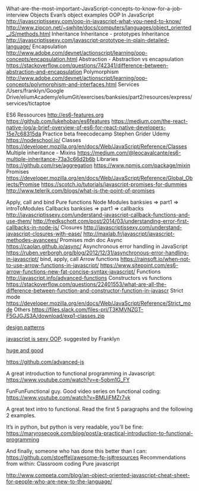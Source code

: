 What-are-the-most-important-JavaScript-concepts-to-know-for-a-job-interview
Objects
Evan’s object examples
OOP In JavaScript
http://javascriptissexy.com/oop-in-javascript-what-you-need-to-know/
http://www.zipcon.net/~swhite/docs/computers/languages/object_oriented_JS/methods.html
Inheritance
Inheritance - prototypes
Inheritance
http://javascriptissexy.com/javascript-prototype-in-plain-detailed-language/
Encapsulation
http://www.adobe.com/devnet/actionscript/learning/oop-concepts/encapsulation.html
Abstraction - Abstraction vs encapsulation
https://stackoverflow.com/questions/742341/difference-between-abstraction-and-encapsulation
Polymorphism
http://www.adobe.com/devnet/actionscript/learning/oop-concepts/polymorphism-and-interfaces.html
Services
/Users/franklyn/Google Drive/eliumAcademy/eliumGit/exercises/banksies/part2/resources/express/services/tictaptoe



ES6
Ressources
http://es6-features.org
https://github.com/lukehoban/es6features
https://medium.com/the-react-native-log/a-brief-overview-of-es6-for-react-native-developers-15e7c68315da
Practice
beta freecodecamp
Stephen Grider Udemy
https://nodeschool.io/
Classes
https://developer.mozilla.org/en/docs/Web/JavaScript/Reference/Classes
Multiple inheritance - Mixins
https://medium.com/@leocavalcante/es6-multiple-inheritance-73a3c66d2b6b
Libraries
https://github.com/rse/aggregation
https://www.npmjs.com/package/mixin
Promises
https://developer.mozilla.org/en/docs/Web/JavaScript/Reference/Global_Objects/Promise
https://scotch.io/tutorials/javascript-promises-for-dummies
http://www.telerik.com/blogs/what-is-the-point-of-promises


Apply, call and bind
Pure functions
Node Modules
banksies => part1 => introToModules
Callbacks
banksies => part1 => callbacks
http://javascriptissexy.com/understand-javascript-callback-functions-and-use-them/
http://fredkschott.com/post/2014/03/understanding-error-first-callbacks-in-node-js/
Closures
http://javascriptissexy.com/understand-javascript-closures-with-ease/
http://maxlab.fr/javascript/javascript-methodes-avancees/
Promises
mdn doc
Async
https://caolan.github.io/async/
Asynchronous error handling in JavaScript
https://ruben.verborgh.org/blog/2012/12/31/asynchronous-error-handling-in-javascript/
bind, apply, call
Arrow functions
https://rainsoft.io/when-not-to-use-arrow-functions-in-javascript/
https://www.sitepoint.com/es6-arrow-functions-new-fat-concise-syntax-javascript/
Functions
http://javascript.info/advanced-functions
Constructors vs functions
https://stackoverflow.com/questions/22401553/what-are-all-the-difference-between-function-and-constructor-function-in-javascr
Strict mode
https://developer.mozilla.org/en/docs/Web/JavaScript/Reference/Strict_mode
Others
https://files.slack.com/files-pri/T3KMVNZGT-F5GJGJS3A/download/exp1-classes.zip

[design patterns](http://shichuan.github.io/javascript-patterns/)    
  

[javascript is sexy OOP](http://javascriptissexy.com/oop-in-javascript-what-you-need-to-know/).  suggested by Franklyn  
  
[huge and good](http://www.zipcon.net/~swhite/docs/computers/languages/object_oriented_JS/index.html)  

https://github.com/advanced-js	

A great introduction to functional programming in Javascript:
	https://www.youtube.com/watch?v=e-5obm1G_FY 

FunFunFunctional guy.   Good video series on functional coding:
https://www.youtube.com/watch?v=BMUiFMZr7vk

A great text intro to functional.  Read the first 5 paragraphs and the following 2 examples.


It’s in python, but python is very readable, you’ll be fine:
	https://maryrosecook.com/blog/post/a-practical-introduction-to-functional-programming

And finally, someone who has done this better than I can:
	https://github.com/stoeffel/awesome-fp-js#resources 
	Recommendations from within:
		Classroom coding
		Pure javascript
		

http://www.competa.com/blog/an-object-oriented-javascript-cheat-sheet-for-people-who-are-new-to-the-language/